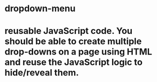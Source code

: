 # dropdown-menu
# reusable JavaScript code. You should be able to create multiple drop-downs on a page using HTML and reuse the JavaScript logic to hide/reveal them.
